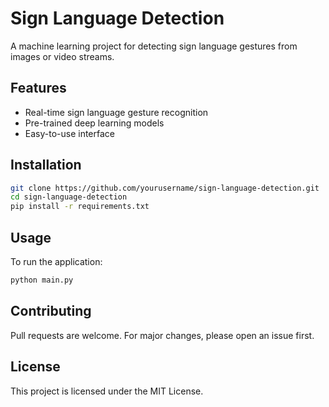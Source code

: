 # Sign Language Detection

A machine learning project for detecting sign language gestures from images or video streams.

## Features

- Real-time sign language gesture recognition
- Pre-trained deep learning models
- Easy-to-use interface

## Installation

```bash
git clone https://github.com/yourusername/sign-language-detection.git
cd sign-language-detection
pip install -r requirements.txt
```

## Usage

To run the application:
```bash
python main.py
```


## Contributing

Pull requests are welcome. For major changes, please open an issue first.

## License

This project is licensed under the MIT License.